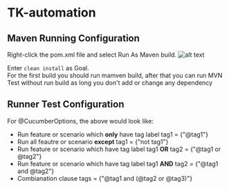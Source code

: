 # TK-automation

## Maven Running Configuration
Right-click the pom.xml file and select Run As  Maven build.
![alt text](https://www.vogella.com/tutorials/EclipseMaven/img/xm2e_javaconverttomaven20.png.pagespeed.ic.LJL9xBE1M_.webp)  

Enter `clean install` as Goal.  
For the first build you should run mamven build, after that you can run MVN Test without run build as long you don't add or change any dependency

## Runner Test Configuration
For @CucumberOptions, the above would look like:

* Run feature or scenario which **only** have tag label tag1 = {"@tag1"}
* Run all feautre or scenario **except** tag1 = {"not tag1"}
* Run feature or scenario which have tag label tag1 **OR** tag2 = {"@tag1 or @tag2"}
* Run feature or scenario which have tag label tag1 **AND** tag2  = {"@tag1 and @tag2"}
* Combianation clause tags = {"@tag1 and (@tag2 or @tag3)"}
